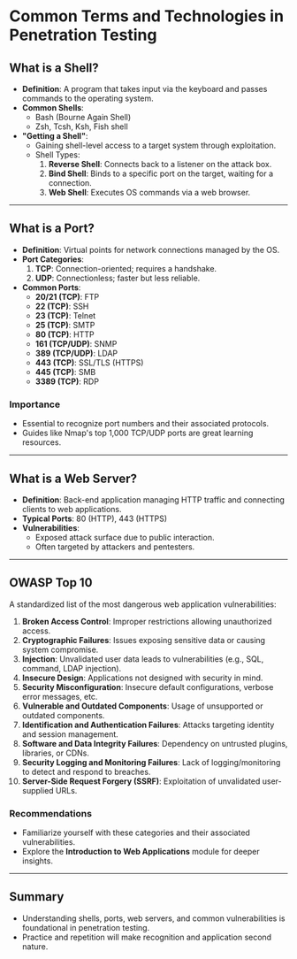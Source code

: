 # Common Terms and Technologies in Penetration Testing

## What is a Shell?
- **Definition**: A program that takes input via the keyboard and passes commands to the operating system.
- **Common Shells**:
  - Bash (Bourne Again Shell)
  - Zsh, Tcsh, Ksh, Fish shell
- **"Getting a Shell"**:
  - Gaining shell-level access to a target system through exploitation.
  - Shell Types:
    1. **Reverse Shell**: Connects back to a listener on the attack box.
    2. **Bind Shell**: Binds to a specific port on the target, waiting for a connection.
    3. **Web Shell**: Executes OS commands via a web browser.

---

## What is a Port?
- **Definition**: Virtual points for network connections managed by the OS.
- **Port Categories**:
  1. **TCP**: Connection-oriented; requires a handshake.
  2. **UDP**: Connectionless; faster but less reliable.
- **Common Ports**:
  - **20/21 (TCP)**: FTP
  - **22 (TCP)**: SSH
  - **23 (TCP)**: Telnet
  - **25 (TCP)**: SMTP
  - **80 (TCP)**: HTTP
  - **161 (TCP/UDP)**: SNMP
  - **389 (TCP/UDP)**: LDAP
  - **443 (TCP)**: SSL/TLS (HTTPS)
  - **445 (TCP)**: SMB
  - **3389 (TCP)**: RDP

### Importance
- Essential to recognize port numbers and their associated protocols.
- Guides like Nmap's top 1,000 TCP/UDP ports are great learning resources.

---

## What is a Web Server?
- **Definition**: Back-end application managing HTTP traffic and connecting clients to web applications.
- **Typical Ports**: 80 (HTTP), 443 (HTTPS)
- **Vulnerabilities**:
  - Exposed attack surface due to public interaction.
  - Often targeted by attackers and pentesters.

---

## OWASP Top 10
A standardized list of the most dangerous web application vulnerabilities:
1. **Broken Access Control**: Improper restrictions allowing unauthorized access.
2. **Cryptographic Failures**: Issues exposing sensitive data or causing system compromise.
3. **Injection**: Unvalidated user data leads to vulnerabilities (e.g., SQL, command, LDAP injection).
4. **Insecure Design**: Applications not designed with security in mind.
5. **Security Misconfiguration**: Insecure default configurations, verbose error messages, etc.
6. **Vulnerable and Outdated Components**: Usage of unsupported or outdated components.
7. **Identification and Authentication Failures**: Attacks targeting identity and session management.
8. **Software and Data Integrity Failures**: Dependency on untrusted plugins, libraries, or CDNs.
9. **Security Logging and Monitoring Failures**: Lack of logging/monitoring to detect and respond to breaches.
10. **Server-Side Request Forgery (SSRF)**: Exploitation of unvalidated user-supplied URLs.

### Recommendations
- Familiarize yourself with these categories and their associated vulnerabilities.
- Explore the **Introduction to Web Applications** module for deeper insights.

---

## Summary
- Understanding shells, ports, web servers, and common vulnerabilities is foundational in penetration testing.
- Practice and repetition will make recognition and application second nature.
